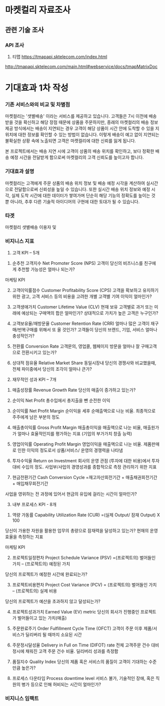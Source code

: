 
# 마켓컬리 자료조사

## 관련 기술 조사
### API 조사
1. 티맵
https://tmapapi.sktelecom.com/index.html

http://tmapapi.sktelecom.com/main.html#webservice/docs/tmapMatrixDoc

# 기대효과 1차 작성

### 기존 서비스와의 비교 및 차별점
마켓컬리는 '샛별배송' 이라는 서비스를 제공하고 있습니다. 고객들은 7시 이전에 배송 받을 것을 확신하고 해당 장점 때문에 상품을 주문하지만, 종래의 마켓컬리의 배송 정보 제공 방식에서는 배송이 지연되는 경우 고객이 해당 상품이 시간 안에 도착할 수 있을 지 위치에 대한 정보를 확인할 수 있는 방법이 없습니다. 이렇게 배송이 예고 없이 지연되는 불확실한 상황 속에 노출되면 고객은 마켓컬리에 대한 신뢰를 잃게 됩니다. 

본 프로젝트에서는 배송 지연 시에 고객이 상품의 배송 위치를 확인하고, 보다 정확한 배송 예정 시간을 전달받게 함으로써 마켓컬리의 고객 신뢰도를 높이고자 합니다.

### 기대효과 설명
마켓컬리는 고객에게 주문 상품의 배송 위치 정보 및 배송 예정 시각을 계산하여 실시간으로 전달함으로써 신뢰성을 높일 수 있습니다. 또한 실시간 배송 위치 정보와 예정 시각, 실제 도착 시간에 대한 데이터가 쌓여가며 단순히 해당 기능의 정확도를 높이는 것 뿐 아니라, 추후 다른 기술적 아이디어의 구현에 대한 토대가 될 수 있습니다.

### 타겟
마켓컬리 샛별배송 이용자 및 

### 비지니스 지표
1. 고객 KPI – 5개
 
1) 순추천 고객지수 Net Promoter Score (NPS)
고객이 당신의 비즈니스를 친구에게 추천할 가능성은 얼마나 되는가?

마케팅 KPI
 

2) 고객이익률점수 Customer Profitability Score (CPS)
고객을 확보하고 유지하기 위한 광고, 고객 서비스 등의 비용을 고려한 개별 고객별 기여 이익이 얼마인가?

 
3) 고객생애가치  Customer Lifetime Value (CLV)
현재 보유 고객별로 과거 또는 미래에 예상되는 구매액의 합은 얼마인가? 상대적으로 가치가 높은 고객은 누구인가?

4) 고객보유율/재방문율 Customer Retention Rate (CRR)
얼마나 많은 고객이 재구매/반복구매를 위해서 또 올 것인가? 고객들이 당신의 브랜드, 기업, 서비스 얼마나 충성적인가?

 
5) 전환률 Conversion Rate
고객문의, 영업콜, 웹페이지 방문을 얼마나 잘 구매고객으로 전환시키고 있는가?

 
6) 상대적 점유율 Relative Market Share
동일시장내 당신의 경쟁사와 비교했을때, 전체 파이중에서 당신의 조각이 얼마나 큰가?

2. 재무적인 성과 KPI – 7개
 
 
1) 매출성장률 Revenue Growth Rate
당신의 매출이 증가하고 있는가?

 
2) 순이익 Net Profit
총수입에서 총지출을 뺀 순전한 이익

 
3) 순이익률 Net Profit Margin
순이익을 세후 순매출액으로 나눈 비율. 최종적으로 주주에게 남은 부분의 정도

 
4) 매출총이익률 Gross Profit Margin
매출총이익을 매출액으로 나눈 비율, 매출원가가 얼마나 효율적인지를 평가하는 지표 (기업의 부가가치 창출 능력)

 
5) 영업이익률 Operating Profit Margin
영업이익을 매출액으로 나눈 비율. 제품판매로 인한 이익의 정도로서 상품/서비스/ 운영의 경쟁력을 나타냄

 
6) 투자수익율 Return on Investment
회사의 운영 관점 (투자에 대한 비용)에서 투자대비 수입의 정도. 사업부/사업의 경영성과를 종합적으로 측정 관리하기 위한 지표

 
7) 현금전환기간 Cash Conversion Cycle
=재고자산회전기간 + 매출채권회전기간 + 매입채무회전기간

사업을 영위하는 전 과정에 있어서 현금의 유입에 걸리는 시간이 얼마인가?

3. 내부 프로세스 KPI - 8개
 
1) 역량 가동률 Capability Utilization Rate (CUR)
=(실제 Output/ 잠재 Output) X 100

당신이 가용한 자원을 활용한 업무의 총량으로 잠재력을 달성하고 있는가? 현재의 운영 효율을 측정하는 지표

마케팅 KPI
 
 
2) 프로젝트일정편차 Project Schedule Variance (PSV)
=(프로젝트의) 벌어들인 가치 – (프로젝트의) 예정된 가치

당신의 프로젝트가 예정한 시간에 완료되는가?

 

3) 프로젝트비용편차 Project Cost Variance (PCV)
= (프로젝트의) 벌어들인 가치 – (프로젝트의) 실제 비용

당신의 프로젝트가 예산을 초과하지 않고 달성되는가?

 

4) 프로젝트성과가치 Earned Value (EV) metric
당신의 회사가 진행중인 프로젝트가 벌어들이고 있는 가치(매출)

 

5) 주문완료주기 Order Fulfillment Cycle Time (OFCT)
고객이 주문 이후 제품/서비스가 딜리버리 될 때까지 소요된 시간

 

6) 주문정시달성율 Delivery in Full on Time (DIFOT) rate
전체 고객주문 건수 대비 정시에 채워진 고객 주문 건수 비율. 딜리버리 성과를 측정함

 

7) 품질지수 Quality Index
당신의 제품 혹은 서비스의 품질이 고객이 기대하는 수준만큼 높은가?

 

8) 프로세스 다운타임 Process downtime level
서비스 불가, 기술적인 장애, 혹은 직원의 병가 등으로 인해 허비되는 시간이 얼마인가?

### 비지니스 임팩트
<!--stackedit_data:
eyJoaXN0b3J5IjpbLTEzNjQwNzA4ODgsLTEwNDQ1Mjk0NTBdfQ
==
-->